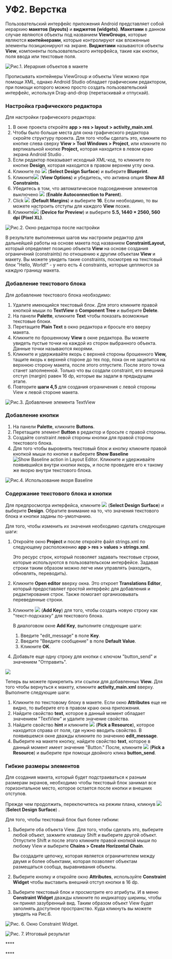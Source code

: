 # УФ2. Верстка

Пользовательский интерфейс приложения Android представляет собой иерархию **макетов \(layouts\)** и **виджетов \(widgets\)**. **Макетами** в данном случае являются объекты под названием **ViewGroups**, которые являются **контейнерами**, которые контролируют как вложенные элементы позиционируют на экране. **Виджетами** называются объекты **View**, компоненты пользовательского интерфейса, такие как кнопки, поля ввода или текстовые поля.

![&#x420;&#x438;&#x441;.1. &#x418;&#x435;&#x440;&#x430;&#x440;&#x445;&#x438;&#x44F; &#x43E;&#x431;&#x44A;&#x435;&#x43A;&#x442;&#x43E;&#x432; &#x432; &#x43C;&#x430;&#x43A;&#x435;&#x442;&#x435;](../../.gitbook/assets/viewgroup_hierarchy.png)

Прописывать контейнеры ViewGroup и объекты View можно при помощи XML, однако Android Studio обладает графическим редактором, при помощи которого можно просто создать пользовательский интерфейс, используя Drag-and-drop \(перетаскивай и отпускай\).

### Настройка графического редактора

Для настройки графического редактора:

1. В окне проекта откройте **app &gt; res &gt; layout &gt; activity\_main.xml**.
2. Чтобы было больше места для окна графического редактора скройте структуру проекта. Для того чтобы сделать это, кликните по кнопке слева сверху **View &gt; Tool Windows &gt; Project**, или кликните по вертикальной кнопке **Project,** которая находится в левом краю экрана Android Studio .
3. Если редактор показывает исходный XML-код, то кликните по кнопке **Design**, которая находится в правом верхнем углу окна.
4. Кликните по ![](https://developer.android.com/studio/images/buttons/layout-editor-design.png) \(**Select Design Surface**\) и выберите **Blueprint**.
5. Кликните![](https://developer.android.com/studio/images/buttons/layout-editor-show-constraints.png) \(**View Options**\) и убедитесь, что активна опция **Show All Constraints**.
6. Убедитесь в том, что автоматическое подсоединение элементов выключено ![](https://developer.android.com/studio/images/buttons/layout-editor-autoconnect-on.png) \(**Enable Autoconnection to Parent**\).
7. Click ![](https://developer.android.com/studio/images/buttons/default-margins.png) \(**Default Margins**\) и выберите **16**. Если необходимо, то вы можете настроить отступы для каждого **View** позже.
8. Кликните![](https://developer.android.com/studio/images/buttons/layout-editor-device.png) \(**Device for Preview**\) и выберите **5.5, 1440 × 2560, 560 dpi \(Pixel XL\)**.

![&#x420;&#x438;&#x441;.2. &#x41E;&#x43A;&#x43D;&#x43E; &#x440;&#x435;&#x434;&#x430;&#x43A;&#x442;&#x43E;&#x440;&#x430; &#x43F;&#x43E;&#x441;&#x43B;&#x435; &#x43D;&#x430;&#x441;&#x442;&#x440;&#x43E;&#x439;&#x43A;&#x438;](../../.gitbook/assets/2.2.2-editor_main_elements.png)

В результате выполненных шагов мы настроили редактор для дальнейшей работы на основе макета под названием **ConstraintLayout,** который определяет позицию объекта **View** на основе создания ограничений \(constraints\) по отношению к другим объектам **View** и макету. Вы можете увидеть такие constraints, посмотрев на текстовый блок "Hello, World!" - у него есть 4 constraints, которые цепляются за каждую границу макета.

### Добавление текстового блока

Для добавление текстового блока необходимо:

1. Удалите имеющийся текстовый блок. Для этого кликните правой кнопкой мыши по **TextView** в **Component Tree** и выберите **Delete**.
2. На панели **Palette**, кликните **Text** чтобы показать возможные текстовые блоки.
3. Перетащите **Plain Text** в окно редактора и бросьте его вверху макета.
4. Кликните по брошенному **View** в окне редактора. Вы можете увидеть пустые точки на каждой из сторон выбранного объекта. Данные точки называются якорями.
5. Кликните и удерживайте якорь с верхней стороны брошенного **View,** тащите якорь к верхней стороне до тех пор, пока он не зацепится на верхнюю сторону макета, после этого отпустите. После этого точка станет заполненной. Только что вы создали constraint, его внешний отступ \(margin\) равен 16 dp, которые вы задали в предыдущем этапе.
6. Повторите **шаги 4,5** для создания ограничения с левой стороны View к левой стороне макета.

![&#x420;&#x438;&#x441;.3. &#x414;&#x43E;&#x431;&#x430;&#x432;&#x43B;&#x435;&#x43D;&#x438;&#x435; &#x44D;&#x43B;&#x435;&#x43C;&#x435;&#x43D;&#x442;&#x430; TextView](../../.gitbook/assets/2.2.3-editor_add_element.png)

### Добавление кнопки

1. На панели **Palette**, кликните **Buttons**.
2. Перетащите элемент **Button** в редактор и бросьте с правой стороны.
3. Создайте constraint левой стороны кнопки для правой стороны текстового блока.
4. Для того чтобы выровнять текстовый блок и кнопку кликните правой кнопкой мыши по кнопке и выберите **Show Baseline**  ![Show Baseline action in Layout Editor](https://developer.android.com/studio/images/buttons/layout-editor-action-show-baseline.png). Кликните и удерживайте появившийся внутри кнопки якорь, и после проведите его к такому же якорю внутри текстового блока.

![&#x420;&#x438;&#x441;.4. &#x418;&#x441;&#x43F;&#x43E;&#x43B;&#x44C;&#x437;&#x43E;&#x432;&#x430;&#x43D;&#x438;&#x435; &#x44F;&#x43A;&#x43E;&#x440;&#x44F; Baseline](../../.gitbook/assets/2.2.4.-baseline-anchor.png)

### Содержание текстового блока и кнопки

Для предпросмотра интерфейса, кликните ![](https://developer.android.com/studio/images/buttons/layout-editor-design.png) \(**Select Design Surface**\) и выберите **Design**. Обратите внимание на то, что значения текстового блока и кнопки заданы по-умолчанию.

Для того, чтобы изменить их значения необходимо сделать следующие шаги:

1. Откройте окно **Project** и после откройте файл strings.xml по следующему расположению **app &gt; res &gt; values &gt; strings.xml**.

   Это ресурс строк, который позволяет задавать текстовые строки, которые используются в пользовательском интерфейсе. Задавая строки таким образом можно легче ими управлять \(находить, обновлять, переводить\).

2. Кликните **Open editor** вверху окна. Это откроет **Translations Editor**, который предоставляет простой интерфейс для добавления и редактирования строк. Также помогает организовывать переведенные строки.
3. Кликните ![](https://developer.android.com/studio/images/buttons/add-sign-icon.png) \(**Add Key**\) для того, чтобы создать новую строку как "текст-подсказку" для текстового блока.

   В диалоговом окне **Add Key**, выполните следующие шаги:

   1. Введите "edit\_message" в поле **Key**.
   2. Введите "Введите сообщение" в поле **Default Value**.
   3. Кликните **OK**.

4. Добавьте еще одну строку для кнопки с ключом "button\_send" и значением "Отправить".

![](../../.gitbook/assets/2.2.5.-strings.png)

Теперь вы можете прикрепить эти ссылки для добавленных **View.** Для того чтобы вернуться к макету, кликните **activity\_main.xml** вверху. Выполните следующие шаги:

1. Кликните по текстовому блоку в макете. Если окно **Attributes** еще не видно, то выберите его в правом краю окна приложения.
2. Найдите свойство **text**, которое в данный момент обладает значением "TextView" и удалите значение свойства.
3. Найдите свойство **hint** и кликните ![](https://developer.android.com/studio/images/buttons/pick-resource.png) \(**Pick a Resource**\), которое находится справа от поля, где нужно вводить свойство. В появившемся окне дважды кликните по значению **edit\_message**.
4. Выберите на макете кнопку, найдите свойство **text**, которое в данный момент имеет значение "Button." После, кликните ![](https://developer.android.com/studio/images/buttons/pick-resource.png) \(**Pick a Resource**\) и выберите при помощи двойного клика  **button\_send**.

### Гибкие размеры элементов

Для создания макета, который будет подстраиваться к разным размерам экранов, необходимо чтобы текстовый блок занимал все горизонтальное место, которое остается после кнопки и внешних отступов.

Прежде чем продолжить, переключитесь на режим плана, кликнув ![](https://developer.android.com/studio/images/buttons/layout-editor-design.png) \(**Select Design Surface**\) .

Для того, чтобы текстовый блок был более гибким:

1. Выберите оба объекта View. Для того, чтобы сделать это, выберите любой объект, зажмите клавишу Shift и выберите другой объект. Отпустите Shift и после этого кликните правой кнопкой мыши по любому View и выберите **Chains &gt; Create Horizontal Chain**.

   Вы создадите цепочку, которая является ограничителем между двумя и более объектами, которая позволяет объектам размещаться сообща, выравнивания объекты.

2. Выберите кнопку и откройте окно **Attributes**, используйте **Constraint Widget** чтобы выставить внешний отступ кнопки в 16 dp.
3. Выберите текстовый блок и просмотрите его атрибуты. И в меню **Constraint Widget** дважды кликните по индикатору ширины, чтобы он принял зазубренный вид. Таким образом объект View будет заполнять доступное пространство. Куда кликнуть вы можете увидеть на Рис.6.

![&#x420;&#x438;&#x441;. 6. &#x41E;&#x43A;&#x43D;&#x43E; Constraint Widget.](https://developer.android.com/images/training/basics/firstapp/building-ui-match-constraints-2x.png)

![&#x420;&#x438;&#x441;. 7. &#x418;&#x442;&#x43E;&#x433;&#x43E;&#x432;&#x44B;&#x439; &#x440;&#x435;&#x437;&#x443;&#x43B;&#x44C;&#x442;&#x430;&#x442;](../../.gitbook/assets/image%20%2810%29.png)



\*\*\*\*

\*\*\*\*

